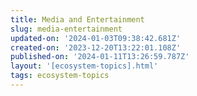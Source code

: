 ```yaml
---
title: Media and Entertainment
slug: media-entertainment
updated-on: '2024-01-03T09:38:42.681Z'
created-on: '2023-12-20T13:22:01.108Z'
published-on: '2024-01-11T13:26:59.787Z'
layout: '[ecosystem-topics].html'
tags: ecosystem-topics
---
```



